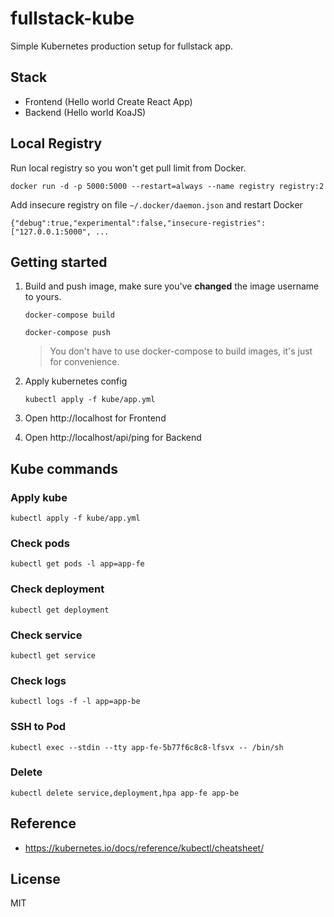 # fullstack-kube

Simple Kubernetes production setup for fullstack app.

## Stack

- Frontend (Hello world Create React App)
- Backend (Hello world KoaJS)

## Local Registry

Run local registry so you won't get pull limit from Docker.

```
docker run -d -p 5000:5000 --restart=always --name registry registry:2
```

Add insecure registry on file `~/.docker/daemon.json` and restart Docker

```
{"debug":true,"experimental":false,"insecure-registries":["127.0.0.1:5000", ...
```

## Getting started

1. Build and push image, make sure you've **changed** the image username to yours.

   ```
   docker-compose build
   ```

   ```
   docker-compose push
   ```

   > You don't have to use docker-compose to build images, it's just for convenience.

2. Apply kubernetes config

   ```
   kubectl apply -f kube/app.yml
   ```

3. Open http://localhost for Frontend

4. Open http://localhost/api/ping for Backend

## Kube commands

### Apply kube

```
kubectl apply -f kube/app.yml
```

### Check pods

```
kubectl get pods -l app=app-fe
```

### Check deployment

```
kubectl get deployment
```

### Check service

```
kubectl get service
```

### Check logs

```
kubectl logs -f -l app=app-be
```

### SSH to Pod

```
kubectl exec --stdin --tty app-fe-5b77f6c8c8-lfsvx -- /bin/sh
```

### Delete

```
kubectl delete service,deployment,hpa app-fe app-be
```

## Reference

- https://kubernetes.io/docs/reference/kubectl/cheatsheet/

## License

MIT
